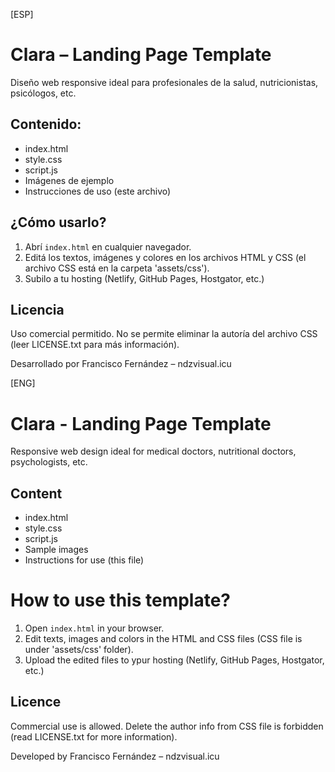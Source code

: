 [ESP]
# Clara – Landing Page Template

Diseño web responsive ideal para profesionales de la salud, nutricionistas, psicólogos, etc.

## Contenido:
- index.html
- style.css
- script.js
- Imágenes de ejemplo
- Instrucciones de uso (este archivo)

## ¿Cómo usarlo?
1. Abrí `index.html` en cualquier navegador.
2. Editá los textos, imágenes y colores en los archivos HTML y CSS (el archivo CSS está en la carpeta 'assets/css').
3. Subilo a tu hosting (Netlify, GitHub Pages, Hostgator, etc.)

## Licencia
Uso comercial permitido. No se permite eliminar la autoría del archivo CSS (leer LICENSE.txt para más información).

Desarrollado por Francisco Fernández – ndzvisual.icu

[ENG]
# Clara - Landing Page Template

Responsive web design ideal for medical doctors, nutritional doctors, psychologists, etc.

## Content
- index.html
- style.css
- script.js
- Sample images
- Instructions for use (this file)

# How to use this template?
1. Open `index.html` in your browser.
2. Edit texts, images and colors in the HTML and CSS files (CSS file is under 'assets/css' folder).
3. Upload the edited files to ypur hosting (Netlify, GitHub Pages, Hostgator, etc.)

## Licence
Commercial use is allowed. Delete the author info from CSS file is forbidden (read LICENSE.txt for more information).

Developed by Francisco Fernández – ndzvisual.icu
